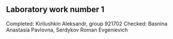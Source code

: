 ## Laboratory work number 1

 Completed: Kirilushkin Aleksandr, group 921702
 Checked: Basnina Anastasia Pavlovna, Serdykov Roman Evgenievich
 
